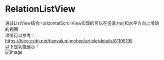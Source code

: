 # RelationListView</br>
通过ListView结合HorizontalScrollView实现的可以在竖直方向和水平方向上滑动的视图</br>
详情可以参考：<a href="https://blog.csdn.net/tianyaluqingchen/article/details/81105195">https://blog.csdn.net/tianyaluqingchen/article/details/81105195</a></br>
以下是功能展示：</br>
![image](https://github.com/tianyalu/RelationListView/blob/master/screenshot/show.gif)</br>
